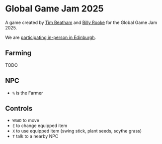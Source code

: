 # Global Game Jam 2025

A game created by [Tim Beatham](https://github.com/tim-beatham) and [Billy Rooke](https://github.com/btRooke) for the Global Game Jam 2025.

We are [participating in-person in Edinburgh](https://globalgamejam.org/jam-sites/2025/edinburgh-game-jam-2025).

## Farming

TODO

## NPC

- `%` is the Farmer

## Controls

- `WSAD` to move
- `E` to change equipped item
- `X` to use equipped item (swing stick, plant seeds, scythe grass)
- `T` talk to a nearby NPC
